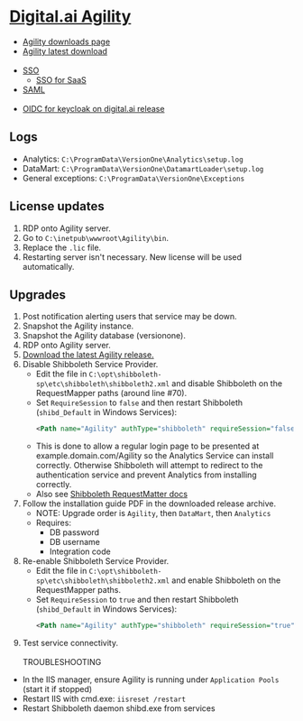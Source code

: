# [Digital.ai Agility](https://docs.digital.ai/bundle/agility-onlinehelp/page/Content/Digital.ai_Agility/Digital.ai_Agility.htm)

- [Agility downloads page](https://docs.digital.ai/bundle/agility-onlinehelp/page/Content/Digital.ai_Agility_Release_Notes/Release-Notes-and-Downloads.htm)
- [Agility latest download](https://go.versionone.com/GetLatestUltimate)
<br><br>
- [SSO](https://docs.digital.ai/bundle/agility-onlinehelp/page/Content/Digital.ai_Agility/On-Premise_Single_Sign-On.htm)
  - [SSO for SaaS](https://docs.digital.ai/bundle/agility-onlinehelp/page/Content/Digital.ai_Agility/How_to_start_the_SSO_(Single_Sign-On)_Process_for_Hosted_Customers_(SaaS).htm)
- [SAML](https://docs.digital.ai/bundle/agility-onlinehelp/page/Content/DeveloperLibrary/SAML_SSO_Overview.htm)
<br><br>
- [OIDC for keycloak on digital.ai release](https://docs.digital.ai/bundle/devops-release-version-v.22.0/page/release/concept/release-oidc-with-keycloak.html)

## Logs

- Analytics: `C:\ProgramData\VersionOne\Analytics\setup.log`
- DataMart: `C:\ProgramData\VersionOne\DatamartLoader\setup.log`
- General exceptions: `C:\ProgramData\VersionOne\Exceptions`

## License updates

1. RDP onto Agility server.
2. Go to `C:\inetpub\wwwroot\Agility\bin`.
3. Replace the `.lic` file.
4. Restarting server isn't necessary. New license will be used automatically.

## Upgrades

1. Post notification alerting users that service may be down.
2. Snapshot the Agility instance.
3. Snapshot the Agility database (versionone).
4. RDP onto Agility server.
5. [Download the latest Agility release.](https://go.versionone.com/GetLatestUltimate)
6. Disable Shibboleth Service Provider.
   - Edit the file in `C:\opt\shibboleth-sp\etc\shibboleth\shibboleth2.xml` and disable Shibboleth on the RequestMapper paths (around line #70).
   - Set `RequireSession` to `false` and then restart Shibboleth (`shibd_Default` in Windows Services):
     ```xml
     <Path name="Agility" authType="shibboleth" requireSession="false">
     ```
   - This is done to allow a regular login page to be presented at example.domain.com/Agility so the Analytics Service can install correctly. Otherwise Shibboleth will attempt to redirect to the authentication service and prevent Analytics from installing correctly.
   - Also see [Shibboleth RequestMatter docs](https://shibboleth.atlassian.net/wiki/spaces/SP3/pages/2065335006/HowToRequestMap)
7. Follow the installation guide PDF in the downloaded release archive.
   - NOTE: Upgrade order is `Agility`, then `DataMart`, then `Analytics`
   - Requires:
     - DB password
     - DB username
     - Integration code
8. Re-enable Shibboleth Service Provider.
   - Edit the file in `C:\opt\shibboleth-sp\etc\shibboleth\shibboleth2.xml` and enable Shibboleth on the RequestMapper paths.
   - Set `RequireSession` to `true` and then restart Shibboleth (`shibd_Default` in Windows Services):
     ```xml
     <Path name="Agility" authType="shibboleth" requireSession="true">
     ```
9. Test service connectivity.
<br><br>
TROUBLESHOOTING
- In the IIS manager, ensure Agility is running under `Application Pools` (start it if stopped)
- Restart IIS with cmd.exe: `iisreset /restart`
- Restart Shibboleth daemon shibd.exe from services

